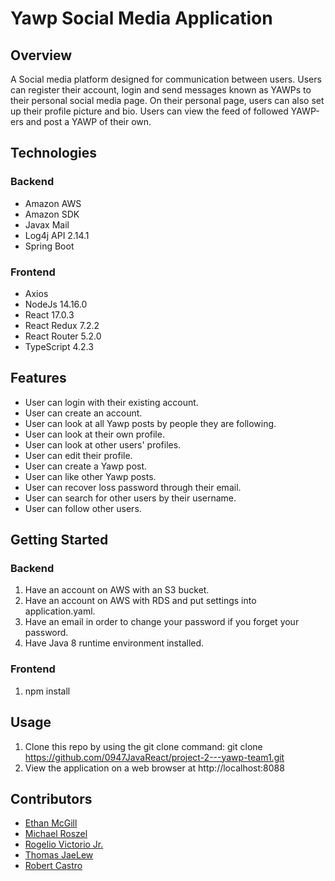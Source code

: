 # Yawp Social Media Application

## Overview
A Social media platform designed for communication between users. Users can register their account, login and send messages known as YAWPs to their personal social media page. On their personal page, users can also set up their profile picture and bio. Users can view the feed of followed YAWP-ers and post a YAWP of their own.

## Technologies
### Backend
- Amazon AWS
- Amazon SDK
- Javax Mail
- Log4j API 2.14.1
- Spring Boot

### Frontend
- Axios
- NodeJs 14.16.0
- React 17.0.3
- React Redux 7.2.2
- React Router 5.2.0
- TypeScript 4.2.3

## Features
- User can login with their existing account.
- User can create an account.
- User can look at all Yawp posts by people they are following.
- User can look at their own profile.
- User can look at other users' profiles.
- User can edit their profile.
- User can create a Yawp post.
- User can like other Yawp posts.
- User can recover loss password through their email.
- User can search for other users by their username.
- User can follow other users.

## Getting Started
### Backend
1. Have an account on AWS with an S3 bucket.
2. Have an account on AWS with RDS and put settings into application.yaml.
3. Have an email in order to change your password if you forget your password.
4. Have Java 8 runtime environment installed.

### Frontend
1. npm install

## Usage
1. Clone this repo by using the git clone command:
git clone https://github.com/0947JavaReact/project-2---yawp-team1.git
2. View the application on a web browser at http://localhost:8088

## Contributors
- [Ethan McGill](https://github.com/elmcgill)
- [Michael Roszel](https://github.com/mroszel)
- [Rogelio Victorio Jr.](https://github.com/FilipinoEggs)
- [Thomas JaeLew](https://github.com/ThomasJae)
- [Robert Castro](https://github.com/robert-c9588)
